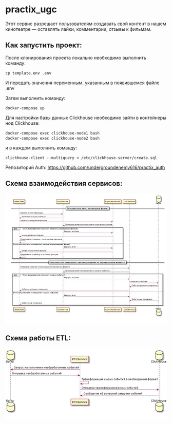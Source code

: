 # practix_ugc

Этот сервис разрешает пользователям создавать свой контент в нашем кинотеатре — оставлять лайки, комментарии, отзывы к фильмам. 

## Как запустить проект:

После клонирования проекта локально необходимо выполнить команду:
```
cp template.env .env
```
И передать значения переменным, указанным в появившемся файле .env

Затем выполнить команду:
```
docker-compose up
```

Для настройки базы данных Clickhouse необходимо зайти в контейнеры нод Clickhouse:
```
docker-compose exec clickhouse-node1 bash
docker-compose exec clickhouse-node2 bash
```
и в каждом выполнить команду:
```
clickhouse-client --multiquery < /etc/clickhouse-server/create.sql
```

Репозиторий Auth:
https://github.com/undergroundenemy616/practix_auth

## Схема взаимодействия сервисов:
![Image alt](https://github.com/KonstantinChernov/practix_ugc/blob/master/scheme.jpg)

## Cхема работы ETL:
![Image alt](https://github.com/KonstantinChernov/practix_ugc/blob/master/scheme2.jpg)
